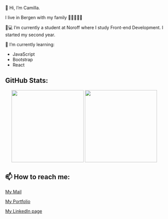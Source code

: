 👋 Hi, I’m Camilla.

I live in Bergen with my family 🙋👨👧👧👧 

👀💻 I’m currently a student at Noroff where I study Front-end Development. I started my second year.

🌱 I’m currently learning:
- JavaScript
- Bootstrap
- React

## GitHub Stats:

<div align="center">
  <img src="https://github-readme-stats.vercel.app/api?username=CamillaHorneland&show_icons=true&theme=radical" height="230" />
  <img src="https://github-readme-stats.vercel.app/api/top-langs/?username=CamillaHorneland&theme=radical" height="230" />
</div>


## 📫 How to reach me:

<a href="mailto:hornikkene@gmail.com?">My Mail</a> 

<a href="https://portfoliocamillahorneland.netlify.app/">My Portfolio</a>

<a href="https://www.linkedin.com/in/camilla-horneland-706bb5239/">My LinkedIn page</a>



